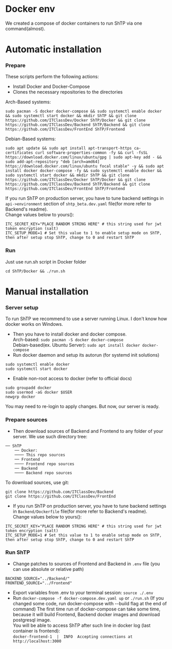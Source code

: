 # Docker env
We created a compose of docker containers to run ShTP via one command(almost).

# Automatic installation
### Prepare
These scripts perform the following actions:
* Install Docker and Docker-Compose
* Clones the necessary repositories to the directories

Arch-Based systems:
```shell
sudo pacman -S docker docker-compose && sudo systemctl enable docker && sudo systemctl start docker && mkdir ShTP && git clone https://github.com/ITClassDev/Docker ShTP/Docker && git clone https://github.com/ITClassDev/Backend ShTP/Backend && git clone https://github.com/ITClassDev/FrontEnd ShTP/Frontend
```
Debian-Based systems:
```shell
sudo apt update && sudo apt install apt-transport-https ca-certificates curl software-properties-common -fy && curl -fsSL https://download.docker.com/linux/ubuntu/gpg | sudo apt-key add - && sudo add-apt-repository "deb [arch=amd64] https://download.docker.com/linux/ubuntu focal stable" -y && sudo apt install docker docker-compose -fy && sudo systemctl enable docker && sudo systemctl start docker && mkdir ShTP && git clone https://github.com/ITClassDev/Docker ShTP/Docker && git clone https://github.com/ITClassDev/Backend ShTP/Backend && git clone https://github.com/ITClassDev/FrontEnd ShTP/Frontend
```

If you run ShTP on production server, you have to tune backend settings in `api->environment` section of `shtp_beta.dev.yaml` file(for more refer to Backend's readme). </br>
Change values below to yours():
```
ITC_SECRET_KEY="PLACE RANDOM STRING HERE" # this string used for jwt token encryption (salt)
ITC_SETUP_MODE=1 # Set this value to 1 to enable setup mode on ShTP, then after setup stop ShTP, change to 0 and restart ShTP
```
### Run
Just use run.sh script in Docker folder
```shell
cd ShTP/Docker && ./run.sh
```

# Manual installation
### Server setup
To run ShTP we recommend to use a server running Linux. I don't know how docker works on Windows. 
* Then you have to install docker and docker compose. </br>
Arch-based: `sudo pacman -S docker docker-compose`</br>
Debian-based(ex. Ubuntu Server): `sudo apt install docker docker-compose`
* Run docker daemon and setup its autorun (for systemd init solutions) </br>
```
sudo systemctl enable docker
sudo systemctl start docker
```
* Enable non-root access to docker (refer to official docs)</br>
```
sudo groupadd docker
sudo usermod -aG docker $USER
newgrp docker
```
You may need to re-login to apply changes. But now, our server is ready.

### Prepare sources
* Then download sources of Backend and Frontend to any folder of your server. We use such directory tree: </br>
```
── ShTP
    ── Docker:
    ──── This repo sources
    ── Frontend
    ──── Frontend repo sources
    ── Backend
    ──── Backend repo sources
```
To download sources, use git: 
```
git clone https://github.com/ITClassDev/Backend
git clone https://github.com/ITClassDev/FrontEnd
```
* If you run ShTP on production server, you have to tune backend settings in `Backend/Dockerfile` file(for more refer to Backend's readme). </br>
Change values below to yours():
```
ITC_SECRET_KEY="PLACE RANDOM STRING HERE" # this string used for jwt token encryption (salt)
ITC_SETUP_MODE=1 # Set this value to 1 to enable setup mode on ShTP, then after setup stop ShTP, change to 0 and restart ShTP
```
### Run ShTP
* Change patches to sources of Frontend and Backend in `.env` file (you can use absolute or relative path)
```
BACKEND_SOURCE="../Backend/"
FRONTEND_SOURCE="../Frontend"
```
* Export variables from .env to your terminal session: `source ./.env`
* Run `docker-compose -f docker-compose.dev.yaml up` or `./run.sh` (If you changed some code, run docker-compose with --build flag at the end of command)
The first time run of docker-compose can take some time, because it will build Frontend, Backend docker images and download postgresql image.
</br> You will be able to access ShTP after such line in docker log (last container is frontend): </br>
`docker-frontend-1  |  INFO  Accepting connections at http://localhost:3000`
